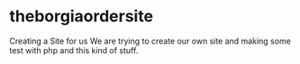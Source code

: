 # theborgiaordersite
Creating a Site for us
We are trying to create our own site and making some test with php and this kind of stuff.
